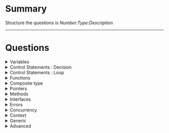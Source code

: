 # Summary

Structure the questions is *Number:Type:Description*

----
# Questions

<details>
    <summary> Variables</summary>
- 1:Variable: Create and print variables with explicit type and implicit type.<br><br>
- 2:Variable: Create and print these variables to compund person : name, gender, age, wage and flag_death.<br>
- 3:Variable: Create and print these variables to compund animal : name, hair, max age, gender, fly(bool), tits(bool), swim(bool), exo-skelecton(bool), quantity legs. <br>
- 4:Variable: Declare many variables int in the same line.<br>
- 5:Variable: Create and print these variables to compund macro variables : GDP, Inflation, Uneployment, Interest Rate, Population, name contrie.<br>
- 6:Variable: Create and print these variables to compound a circle : Circumference, diameter, radius .<br>
- 7:Variable: Create two int variables where first is a number and second is equal the first print all, change the second variable and print all variables explains this behavior.<br>
- 7:Memory: See the difference between heap and stack memory and exaplain these concepts.<br>
</details>


<details>
    <summary> Control Statements : Decision</summary>
- 1:<br>
- 2:<br>
</details>


<details>
    <summary> Control Statements : Loop</summary>
- 1:<br>
- 2:<br>
</details>


<details>
    <summary> Functions</summary>
- 1:<br>
- 2:<br>
</details>


<details>
    <summary> Composite type</summary>
- 1:<br>
- 2:<br>
</details>


<details>
    <summary> Pointers</summary>
- 1:<br>
- 2:<br>
</details>


<details>
    <summary> Methods</summary>
- 1:<br>
- 2:<br>
</details>


<details>
    <summary> Interfaces</summary>
- 1:<br>
- 2:<br>
</details>


<details>
    <summary> Errors</summary>
- 1:<br>
- 2:<br>
</details>


<details>
    <summary> Concurrency</summary>
- 1:<br>
- 2:<br>
</details>


<details>
    <summary> Context</summary>
- 1:<br>
- 2:<br>
</details>


<details>
    <summary> Generic</summary>
- 1:<br>
- 2:<br>
</details>


<details>
    <summary> Advanced</summary>
- 1:<br>
- 2:<br>
</details>

